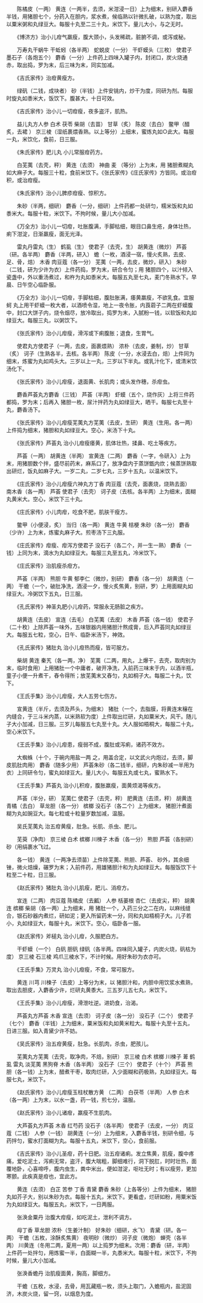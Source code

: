 <!-- { "loadSidebar": true } -->
　　陈橘皮（一两） 黄连（一两半，去须，米泔浸一日）上为细末，别研入麝香半钱，用猪胆七个，分药入在胆内，浆水煮，候临熟以针微扎破，以熟为度，取出以粟米粥和丸绿豆大。每服十丸至二三十丸，米饮下。量儿大小，与之无时。

　　《博济方》治小儿疳气羸瘦，腹大颈小，头发稀疏，脏腑不调，或泻或秘。

　　万寿丸干蜗牛 干蚯蚓（各半两） 蛇蜕皮（一分） 干虾蟆头（三枚） 使君子 墨石子（各炮五个） 麝香（一分）上件药上四味入罐子内，封闭口，炭火烧通赤，取出捣，罗为末，后三味为末，同实加减。

　　《吉氏家传》治疳黄瘦方。

　　绿矾（二钱，成块者） 砂（半钱）上件安铫内，炒干为度，同研为剂。每服时旋丸如黍米大，饭饮下。腹甚大，十日可效。

　　《吉氏家传》治小儿一切疳瘦，夜多盗汗，肌热。

　　益儿丸方人参 白术 茯苓 柴胡（去苗） 甘草（炙） 陈皮（去白） 鳖甲（醋炙，去裙 ） 京三棱（湿纸裹煨香熟。以上等分）上细末，蜜炼丸如○此大。每服一丸，米饮化，食前，日三服。

　　《朱氏家传》肥儿丸 小儿常服疳药方。

　　白芜荑（去壳，秤） 黄连（去须） 神曲 麦 （等分）上为末，用 猪胆煮糊丸如大麻子大。每服三十粒，食前米饮下。《张氏家传》《庄氏家传》方皆同。或治疳积，或治疳瘦。

　　《朱氏家传》治小儿脾疹疳瘦、惊积方。

　　朱砂（半两，细研） 麝香（一分，细研）上件药都一处研匀，糯米饭和丸如黍米大。每服十粒，米饮下。不拘时候，量儿大小加减。

　　《万全方》治小儿一切疳，吐胀腹满，手脚枯细，眼目口鼻生疮，身体壮热，痢下泔淀，日渐羸瘦，面无光泽。

　　雷丸丹雷丸（生） 鹤虱（生） 使君子（去壳，生） 胡黄连（微炒） 芦荟（研。各半两） 麝香（半两，研入） 蟾（一枚，酒浸一宿，慢火炙熟，去皮、足、骨，焙） 木香 肉豆蔻（各一分） 芜荑（一两，去皮，微炒，研入） 朱砂（二钱，研为少许为衣）上件药捣，罗为末，研合令匀；用 猪胆四个，以汁倾入瓷盏中，外以重汤煮过，和杵为丸如黍米大。每服五丸至七丸，麦门冬熟水下。早晨、日午空心临卧服。

　　《万全方》治小儿一切疳，手脚枯细，腹肚胀满，痿黄羸瘦，不欲乳食。宜服蚵 丸上用干虾蟆一枚大者，以酒喷令湿，地上一夜令胀，内莨菪子二两在虾蟆腹中，封口大饼子内，烧令烟尽，放冷取出，捣罗为末，入腻粉一钱，以软饭和丸如绿豆大。每服三丸，以粥饮下。

　　《张氏家传》治小儿疳瘦，滑泻或下痢腹胀；退食，生胃气。

　　使君丸方使君子（一两，去皮，面裹煨熟） 浓朴（去皮，姜制，炒） 甘草（炙） 诃子（生熟各半，去核。各半两） 陈皮（一分，水浸去白，焙）上件同为细末，炼蜜为丸如鸡头大。三岁以上一丸，三岁以下半丸。或乳汁化下，或清米饮汤化下。

　　《张氏家传》治小儿疳瘦，退面黄、长肌肉；或头发作穗，杀疳虫。

　　麝香芦荟丸方麝香（三钱） 芦荟（半两） 虾蟆（五个，烧作灰）上将三件药都捣，罗为末；后再入 猪胆一枚，尿汁拌药为丸如绿豆大，晒干。每服七丸至十丸，麝香汤下。

　　《张氏家传》治小儿疳瘦芜荑丸方芜荑（去皮，生研） 黄连（生用。各一两）上件捣为细末，猪胆和丸如绿豆大。空心，米汤下十丸。

　　《张氏家传》芦荟丸 治小儿疳瘦痿黄，肌体壮热，揉鼻、吃土等疾方。

　　芦荟（一两） 胡黄连（半两） 宣黄连（二两） 麝香（一字，令研入）上为末，用猪胆数个拌，盛尽前药末，麻系口了，放净盘内于蒸饼甑内炊；候蒸饼熟取出研烂，饭丸如麻子大。一岁二丸，二岁七丸，三岁十五丸，以温米饮下。

　　《庄氏家传》治小儿疳瘦六神丸方丁香 肉豆蔻（去壳，面裹烧，烧熟去面） 南木香（各一两） 芦荟 使君子（去壳） 诃子皮（去核。各半两）上为细末，面糊丸黄米大。空心，米饮下三十丸。

　　《庄氏家传》小儿肉疳，吃食不肥，肌肤干瘦方。

　　鳖甲（小便浸，炙） 当归（各一两） 黄连 牛黄 桔梗 朱砂（各一分） 麝香（少许）上为末，炼蜜丸麻子大。煎枣汤下三丸服。

　　《庄氏家传》疳瘦、疳泻方使君子 没石子（各二个，并一生一熟） 麝香（一钱）上同为末，滴水为丸如绿豆大。每服三丸至五丸，冷米饮下。

　　《庄氏家传》治肌瘦杀疳方。

　　芦荟（半两） 熊胆 牛黄 郁李仁（微炒，别研） 麝香（各一分） 胡黄连（一两） 干蟾（一个，破肚净洗，酒浸一夕，慢火炙焦黄，别研，罗）上用面糊丸如绿豆大。冷粥饮下五丸，日三服。

　　《孔氏家传》神圣丸肥小儿疳药，常服永无肠脏之疾方。

　　胡黄连（去皮） 宣连（去毛） 白芜荑（去皮） 木香 芦荟（各一钱） 使君子（二十枚）上除芦荟一味外，五味银器内用猪胆汁熬成膏，后入芦荟同丸如绿豆大。每服五七粒，空心，日午、临卧米汤下，神效。

　　《孔氏家传》猪肚丸 治小儿疳热而瘦，皆可服方。

　　柴胡 黄连 秦艽（各一两，净） 芜荑（二两，用丸，上爆干，去壳，取肉别为末，临时食用）上用猪肚一个中庸者，破开净洗，入前药三味末于内，以酒半瓶，童子小便一升煮干，舂令得所；放芜荑末又舂匀，丸如桐子大。每服二十丸，饮下。

　　《王氏手集》治小儿疳瘦，大人五劳七伤方。

　　宣黄连（半斤，去须及芦头，为细末） 猪肚（一个，去脂膜，将黄连末穣在内缝合，于三斗米内蒸，以米熟软为度）上件取出烂研，丸如粟米大，风干。随儿子大小加减，日三服。三岁儿每服五七丸至十丸。大人服如梧桐大，每服二十丸，空心米饮下。

　　《王氏手集》治小儿疳患，瘦弱不成，腹肚或泻痢，诸药不效方。

　　大蜘蛛（十个，于碗内用盐一两 之，用盖合定，以文武火内炮过，去须，脚皮肌肚肉用） 麝香（随多少用） 芦荟朱砂（各二钱半，细研，内朱砂减一半用为衣）上同研令匀，蜜丸如绿豆大。量儿大小，每服五丸或七丸，蜜熟水下。

　　《王氏手集》芦荟丸 治小儿积疳，腹胀羸瘦，面黄烦渴等疾方。

　　芦荟（半分，研） 芜荑仁 使君子（去壳，秤） 肥黄连（去须，秤） 胡黄连 青橘（去白） 草龙胆（各一分） 槟榔 没石子（各二个）上为细末， 猪胆汁煮面糊为丸如豌豆大。每七粒或十粒量岁数加减，温服。

　　吴氏芜荑丸 治五疳黄瘦，肚急。长肌、杀虫、肥儿。

　　芜萸（净肉） 京三棱 白术 槟榔 川楝子 木香（各一分） 熊胆 芦荟（各别研） 砂（用绢裹水飞过。

　　各一钱） 黄连（一两净去须苗）上件除芜荑、熊胆、芦荟、 砂外，其余细锉，微火焙燥，碾罗为末；入前件药，用雄猪胆汁和为丸如绿豆大。每服饭饮下十粒至二十粒，日三服。

　　《赵氏家传》猪肚丸 治小儿肌瘦，肥儿、消疳方。

　　宣连（二两） 肉豆蔻 陈橘皮（去瓤） 人参 栝蒌根 杏仁（去皮尖，秤） 胡黄连 槟榔 柴胡（各一两）上为细末，用 猪肚一个，入药三分之二在内，以麻线缝合，银石砂器内煮烂，研如泥；更入所留药末一分，同和丸如梧桐子大。儿子若小，丸如绿豆大，每服十丸，米饮下。空心，临卧各一服。

　　《赵氏家传》斧槌丸 治小儿疳，久服肥白方。

　　干虾蟆（一个） 白矾 胆矾 绿矾（各半两。四味同入罐子，内炭火烧，矾枯为度） 京三棱 石三棱 鸡爪三棱水下，不计时候。用好朱砂为衣亦可。

　　《王氏手集》万灵丸 治小儿疳瘦，不食，常可服方。

　　黄连 川芎 川楝子（去皮）上等分为末，以 猪胆汁和，内胆中用饮浆水煮熟，取出去胆皮，入麝香少许，烂研丸黄黍大。三五岁儿五七丸，米饮下。

　　《王氏手集》治小儿疳瘦，滑泄吐逆。进奶食，治渴。

　　芦荟丸方芦荟 木香 宣连（去须） 诃子皮（各一分） 没石子（二个） 使君子（七个） 麝香（半钱）上为细末，粟米饭和丸如黄米粒大。每服十丸至十五丸，日进三服。如入青黛少许不妨。

　　《吴氏家传》治五疳黄瘦，肚急。长肌肉，杀虫，肥孩儿。

　　芜荑丸方芜荑（去壳，取净肉，不焙，别研） 京三棱 白术 槟榔 川楝子 萆 鹤虱 雷丸 淡芜荑 黑狗脊 木香（各半两） 没石子（三个） 使君子（十个） 芦荟 熊胆（各一钱）上为末，醋煮干枣，取肉烂研，入少面糊和药极熟，丸如绿豆大。每服七丸，米饮下。

　　《赵氏家传》治小儿疳瘦玉柱杖散方黄 （二两） 白茯苓（半两） 人参 白术（各一两）上为末，以水一盏，药一钱，煎七分，温服。

　　《赵氏家传》治小儿诸疳，羸瘦不生肌肉。

　　大芦荟丸方芦荟 木香 红芍药 没石子（各半两） 使君子（去皮，一分） 肉豆蔻（二钱） 人参（一钱） 胡黄连（一分）上为细末，入麝香半钱，别研令细，与药拌匀，蜜水打面糊为丸。每服十五丸，米饮下，空心，食前服。

　　《吉氏家传》治小儿圣疳，药十日肥。治五疳诸痢。发立焦黄，肌瘦，腹中疼痛，爱吃泥土，泻痢无常，盗汗，腹大喘粗，脚细难行，洞下脱肛，时时壮热，面覆地卧，心喜啼呼，腹内虫生，粪中米出，便如泔淀，呕吐无时；有以瘦劳，更加寒颤。此疾真是疳也，宜此方。

　　黄连（去须） 白芷 苦参 丁香 青黛 麝香 朱砂（上各等分）上件为细末， 猪胆丸如芥子大，别以朱砂为衣。每服十五丸，米饮下。更看虚，烂研如粉，用粟米饭为丸如绿豆大。每服五丸，米饮下，一日两服。

　　张涣金粟丹 治腹大疳瘦，如吃泥土，泄利不调方。

　　母丁香 草龙胆 浓朴（生姜汁制） 好朱砂（细研，水飞） 青黛（研。各一两） 干蟾（五枚，涂酥炙焦黄） 夜明砂（微炒） 诃子皮（微炮） 蝉壳（各半两） 川黄连（冬用二两，夏用一两）以上捣罗为细末。次用：麝香（研，半两）上件药一处拌匀，用炼蜜一半，白面糊一半，丸黍米大。每服十粒，米饮下，不拘时候，量儿大小加减。

　　张涣香蟾丹 治肌瘦面黄，胸高，脚细方。

　　干蟾（五枚，水浸，去骨，用瓦藏瓶一枚，须头上取门，入蟾瓶内，盐泥固济，木炭火烧，留一窍，以烟息为度。

